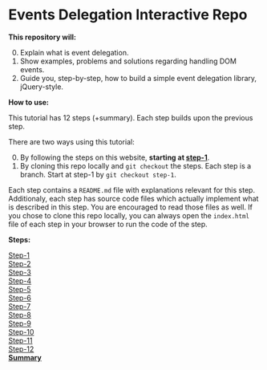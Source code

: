 # Events Delegation Interactive Repo

**This repository will:**

0. Explain what is event delegation.
0. Show examples, problems and solutions regarding handling
   DOM events.
0. Guide you, step-by-step, how to build a simple event delegation library,
   jQuery-style.

**How to use:**

This tutorial has 12 steps (+summary). Each step builds upon the previous step.

There are two ways using this tutorial:

0. By following the steps on this website, **starting at [step-1](../../tree/step-1)**.
0. By cloning this repo locally and `git checkout` the steps. Each step is a branch. Start at step-1 by `git checkout step-1`.

Each step contains a `README.md` file with explanations relevant for this step. Additionaly, each step has source code files which actually implement what is described in this step. You are encouraged to read those files as well. If you chose to clone this repo locally, you can always open the `index.html` file of each step in your browser to run the code of the step.

**Steps:**

[Step-1](../../tree/step-1)  
[Step-2](../../tree/step-2)  
[Step-3](../../tree/step-3)  
[Step-4](../../tree/step-4)  
[Step-5](../../tree/step-5)  
[Step-6](../../tree/step-6)  
[Step-7](../../tree/step-7)  
[Step-8](../../tree/step-8)  
[Step-9](../../tree/step-9)  
[Step-10](../../tree/step-10)  
[Step-11](../../tree/step-11)  
[Step-12](../../tree/step-12)  
**[Summary](../../tree/summary)**
